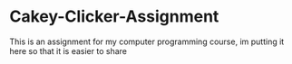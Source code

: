 # Cakey-Clicker-Assignment

This is an assignment for my computer programming course, im putting it here so that it is easier to share

